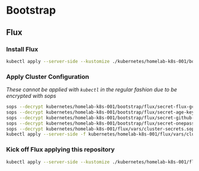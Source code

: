 # Bootstrap

## Flux

### Install Flux

```sh
kubectl apply --server-side --kustomize ./kubernetes/homelab-k8s-001/bootstrap/flux
```

### Apply Cluster Configuration

_These cannot be applied with `kubectl` in the regular fashion due to be encrypted with sops_

```sh
sops --decrypt kubernetes/homelab-k8s-001/bootstrap/flux/secret-flux-gcp-kms.sops.yaml | kubectl apply -f -
sops --decrypt kubernetes/homelab-k8s-001/bootstrap/flux/secret-age-key.sops.yaml | kubectl apply -f -
sops --decrypt kubernetes/homelab-k8s-001/bootstrap/flux/secret-github-deploy-key.sops.yaml | kubectl apply -f -
sops --decrypt kubernetes/homelab-k8s-001/bootstrap/flux/secret-onepassword-secret.sops.yaml | kubectl apply -f -
sops --decrypt kubernetes/homelab-k8s-001/flux/vars/cluster-secrets.sops.yaml | kubectl apply -f -
kubectl apply --server-side -f kubernetes/homelab-k8s-001/flux/vars/cluster-settings.yaml
```

### Kick off Flux applying this repository

```sh
kubectl apply --server-side --kustomize ./kubernetes/homelab-k8s-001/flux/config
```
